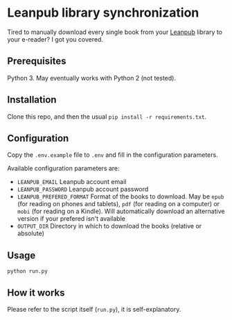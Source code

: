 # Leanpub library synchronization

Tired to manually download every single book from your [Leanpub](https://leanpub.com/) library to your e-reader? I got you covered.

## Prerequisites

Python 3. May eventually works with Python 2 (not tested).

## Installation

Clone this repo, and then the usual `pip install -r requirements.txt`.

## Configuration

Copy the `.env.example` file to `.env` and fill in the configuration parameters.

Available configuration parameters are:

  - `LEANPUB_EMAIL` Leanpub account email
  - `LEANPUB_PASSWORD` Leanpub account password
  - `LEANPUB_PREFERED_FORMAT` Format of the books to download. May be `epub` (for reading on phones and tablets), `pdf` (for reading on a computer) or `mobi` (for reading on a Kindle). Will automatically download an alternative version if your prefered isn't available
  - `OUTPUT_DIR` Directory in which to download the books (relative or absolute)

## Usage

```
python run.py
```

## How it works

Please refer to the script itself (`run.py`), it is self-explanatory.